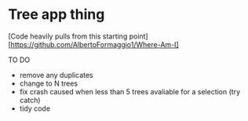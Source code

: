 # Tree app thing

[Code heavily pulls from this starting point][https://github.com/AlbertoFormaggio1/Where-Am-I]

TO DO


* remove any duplicates
* change to N trees
* fix crash caused when less than 5 trees avaliable for a selection (try catch)
* tidy code
